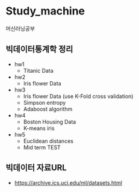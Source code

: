 # Study_machine
머신러닝공부

## 빅데이터통계학 정리
- hw1
  - Titanic Data
- hw2
  - Iris flower Data
- hw3
  - Iris flower Data (use K-Fold cross validation)
  - Simpson entropy
  - Adaboost algorithm
- hw4
  - Boston Housing Data
  - K-means iris
- hw5
  - Euclidean distances
  - Mid term TEST
## 빅데이터 자료URL
- https://archive.ics.uci.edu/ml/datasets.html

